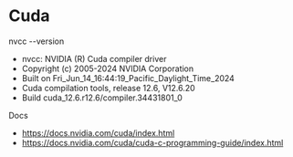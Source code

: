 # Cuda

nvcc --version      

- nvcc: NVIDIA (R) Cuda compiler driver
- Copyright (c) 2005-2024 NVIDIA Corporation
- Built on Fri_Jun_14_16:44:19_Pacific_Daylight_Time_2024
- Cuda compilation tools, release 12.6, V12.6.20
- Build cuda_12.6.r12.6/compiler.34431801_0

Docs
- https://docs.nvidia.com/cuda/index.html
- https://docs.nvidia.com/cuda/cuda-c-programming-guide/index.html